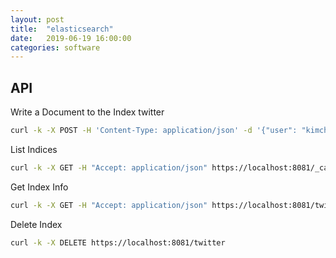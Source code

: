```yaml
---
layout: post
title:  "elasticsearch"
date:   2019-06-19 16:00:00
categories: software
---
```


## API

Write a Document to the Index twitter

```bash
curl -k -X POST -H 'Content-Type: application/json' -d '{"user": "kimchy"}' https://localhost:8081/twitter/_doc/
```

List Indices

```bash
curl -k -X GET -H "Accept: application/json" https://localhost:8081/_cat/indices
```

Get Index Info

```bash
curl -k -X GET -H "Accept: application/json" https://localhost:8081/twitter
```

Delete Index

```bash
curl -k -X DELETE https://localhost:8081/twitter
```
